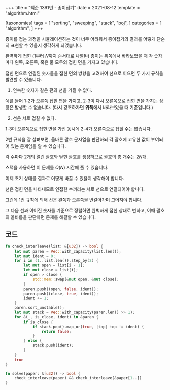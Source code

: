 +++
title = "백준 1391번 - 종이접기"
date = 2021-08-12
template = "algorithm.html"

[taxonomies]
tags = [
    "sorting",
    "sweeping",
    "stack",
    "boj",
]
categories = [
    "algorithm",
]
+++

종이를 접는 과정을 시뮬레이션하는 것이 너무 어려워서
종이접기의 결과를 어떻게 단순히 표현할 수 있을지 생각하게 되었습니다.

완벽하게 접힌 ($1$부터 $N$까지 순서대로 나열된) 종이는 위쪽에서 바라보았을 때
각 숫자마다 왼쪽, 오른쪽, 혹은 둘 모두의 접힌 면을 가지고 있습니다.

접힌 면으로 연결된 숫자들을 접힌 면의 방향을 고려하여
선으로 이으면 두 가지 규칙을 발견할 수 있습니다.

1. 연속한 숫자가 같은 편의 선을 가질 수 없다.

예를 들어 1-2가 오른쪽 접힌 면을 가지고,
2-3이 다시 오른쪽으로 접힌 면을 가지는 상황은 발생할 수 없습니다.
(다시 강조하자면 **위쪽**에서 바라보았을 때 기준입니다.)

2. 선은 서로 겹칠 수 없다.

1-3이 오른쪽으로 접힌 면을 가진 동시에 2-4가 오른쪽으로 접힐 수는 없습니다.

2번 규칙을 잘 살펴보면, 올바른 괄호 문자열을 판단하되
각 괄호에 고유한 값이 부여되어 있는 문제임을 알 수 있습니다.

각 수마다 2개의 열린 괄호와 닫힌 괄호를 생성하므로 괄호의 총 개수는 $2N$개.

스택을 사용하면 이 문제를 $O(N)$ 시간에 풀 수 있습니다.

이제 초기 상태를 결과로 어떻게 바꿀 수 있을지 생각해야 합니다.

선은 접힌 면을 나타내므로 인접한 수끼리는 서로 선으로 연결되어야 합니다.

그런데 1번 규칙에 의해 선은 왼쪽과 오른쪽을 번갈아가며 그어져야 합니다.

그 다음 선과 이어진 숫자를 기준으로 정렬하면 완벽하게 접힌 상태로 변하고,
이때 괄호의 올바름을 판단하면 문제를 해결할 수 있습니다.

코드
---

```rust
fn check_interleave(list: &[u32]) -> bool {
    let mut paren = Vec::with_capacity(list.len());
    let mut ident = 0;
    for i in (1..list.len()).step_by(2) {
        let mut open = list[i - 1];
        let mut close = list[i];
        if open > close {
            std::mem::swap(&mut open, &mut close);
        }
        paren.push((open, false, ident));
        paren.push((close, true, ident));
        ident += 1;
    }
    paren.sort_unstable();
    let mut stack = Vec::with_capacity(paren.len() >> 1);
    for &(_, is_close, ident) in &paren {
        if is_close {
            if stack.pop().map_or(true, |top| top != ident) {
                return false;
            }
        } else {
            stack.push(ident);
        }
    }
    true
}

fn solve(paper: &[u32]) -> bool {
    check_interleave(paper) && check_interleave(&paper[1..])
}
```